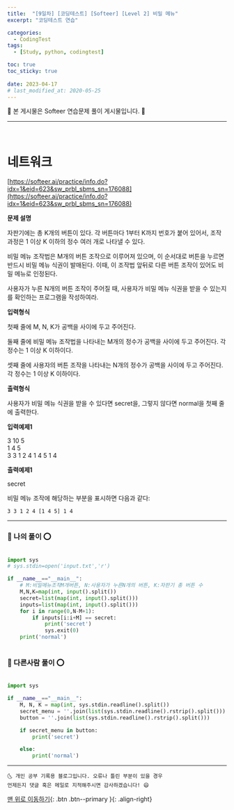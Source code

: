 ```yaml
---
title:  "[9일차] [코딩테스트] [Softeer] [Level 2] 비밀 메뉴"
excerpt: "코딩테스트 연습"

categories:
  - CodingTest
tags:
  - [Study, python, codingtest]

toc: true
toc_sticky: true
 
date: 2023-04-17
# last_modified_at: 2020-05-25
---
```


🎀 본 게시물은 Softeer 연습문제 풀이 게시물입니다. 🎀 

---
<br>

# 네트워크

[https://softeer.ai/practice/info.do?idx=1&eid=623&sw_prbl_sbms_sn=176088](https://softeer.ai/practice/info.do?idx=1&eid=623&sw_prbl_sbms_sn=176088)

__문제 설명__

자판기에는 총 K개의 버튼이 있다. 각 버튼마다 1부터 K까지 번호가 붙어 있어서, 조작 과정은 1 이상 K 이하의 정수 여러 개로 나타낼 수 있다.

비밀 메뉴 조작법은 M개의 버튼 조작으로 이루어져 있으며, 이 순서대로 버튼을 누르면 반드시 비밀 메뉴 식권이 발매된다. 이때, 이 조작법 앞뒤로 다른 버튼 조작이 있어도 비밀 메뉴로 인정된다.



사용자가 누른 N개의 버튼 조작이 주어질 때, 사용자가 비밀 메뉴 식권을 받을 수 있는지를 확인하는 프로그램을 작성하여라.

__입력형식__

첫째 줄에 M, N, K가 공백을 사이에 두고 주어진다.

둘째 줄에 비밀 메뉴 조작법을 나타내는 M개의 정수가 공백을 사이에 두고 주어진다. 각 정수는 1 이상 K 이하이다.

셋째 줄에 사용자의 버튼 조작을 나타내는 N개의 정수가 공백을 사이에 두고 주어진다. 각 정수는 1 이상 K 이하이다.

__출력형식__

사용자가 비밀 메뉴 식권을 받을 수 있다면 secret을, 그렇지 않다면 normal을 첫째 줄에 출력한다.

__입력예제1__

3 10 5                             <br>
1 4 5 <br>
3 3 1 2 4 1 4 5 1 4                                 <br>

__출력예제1__

secret

비밀 메뉴 조작에 해당하는 부분을 표시하면 다음과 같다:

    3 3 1 2 4 [1 4 5] 1 4


---

### 🚀 나의 풀이 ⭕

```python

import sys 
# sys.stdin=open('input.txt','r')

if __name__=="__main__":
    # M:비밀메뉴조작M개버튼, N:사용자가 누른N개의 버튼, K:자판기 총 버튼 수
    M,N,K=map(int, input().split()) 
    secret=list(map(int, input().split()))
    inputs=list(map(int, input().split()))
    for i in range(0,N-M+1):
        if inputs[i:i+M] == secret:
            print('secret')
            sys.exit(0)
    print('normal') 
    
```
### 🚀 다른사람 풀이 ⭕

```python

import sys

if __name__=="__main__":
    M, N, K = map(int, sys.stdin.readline().split())
    secret_menu = ''.join(list(sys.stdin.readline().rstrip().split())) 
    button = ''.join(list(sys.stdin.readline().rstrip().split())) 

    if secret_menu in button:
        print('secret')

    else:
        print('normal')

```


***
    🌜 개인 공부 기록용 블로그입니다. 오류나 틀린 부분이 있을 경우 
    언제든지 댓글 혹은 메일로 지적해주시면 감사하겠습니다! 😄

[맨 위로 이동하기](#){: .btn .btn--primary }{: .align-right}
